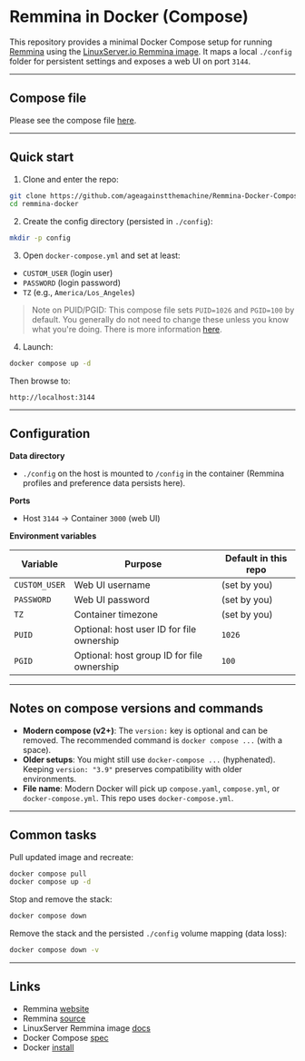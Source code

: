 # Remmina in Docker (Compose)

This repository provides a minimal Docker Compose setup for running [Remmina](https://remmina.org/) using the [LinuxServer.io Remmina image](https://docs.linuxserver.io/images/docker-remmina/). It maps a local `./config` folder for persistent settings and exposes a web UI on port `3144`.

---

## Compose file

Please see the compose file [here](docker-compose.yml).

---

## Quick start

1) Clone and enter the repo:
```bash
git clone https://github.com/ageagainstthemachine/Remmina-Docker-Compose.git
cd remmina-docker
````

2. Create the config directory (persisted in `./config`):

```bash
mkdir -p config
```

3. Open `docker-compose.yml` and set at least:

* `CUSTOM_USER` (login user)
* `PASSWORD` (login password)
* `TZ` (e.g., `America/Los_Angeles`)

> Note on PUID/PGID: This compose file sets `PUID=1026` and `PGID=100` by default. You generally do not need to change these unless you know what you're doing. There is more information [here](https://docs.linuxserver.io/images/docker-remmina/#user-group-identifiers).

4. Launch:

```bash
docker compose up -d
```

Then browse to:

```
http://localhost:3144
```

---

## Configuration

**Data directory**

* `./config` on the host is mounted to `/config` in the container (Remmina profiles and preference data persists here).

**Ports**

* Host `3144` → Container `3000` (web UI)

**Environment variables**

| Variable      | Purpose                                    | Default in this repo |
| ------------- | ------------------------------------------ | -------------------- |
| `CUSTOM_USER` | Web UI username                            | (set by you)         |
| `PASSWORD`    | Web UI password                            | (set by you)         |
| `TZ`          | Container timezone                         | (set by you)         |
| `PUID`        | Optional: host user ID for file ownership  | `1026`               |
| `PGID`        | Optional: host group ID for file ownership | `100`                |

---

## Notes on compose versions and commands

* **Modern compose (v2+)**: The `version:` key is optional and can be removed. The recommended command is `docker compose ...` (with a space).
* **Older setups**: You might still use `docker-compose ...` (hyphenated). Keeping `version: "3.9"` preserves compatibility with older environments.
* **File name**: Modern Docker will pick up `compose.yaml`, `compose.yml`, or `docker-compose.yml`. This repo uses `docker-compose.yml`.

---

## Common tasks

Pull updated image and recreate:

```bash
docker compose pull
docker compose up -d
```

Stop and remove the stack:

```bash
docker compose down
```

Remove the stack and the persisted `./config` volume mapping (data loss):

```bash
docker compose down -v
```

---

## Links

* Remmina [website](https://remmina.org/)
* Remmina [source](https://gitlab.com/Remmina/Remmina)
* LinuxServer Remmina image [docs](https://docs.linuxserver.io/images/docker-remmina/)
* Docker Compose [spec](https://compose-spec.io/)
* Docker [install](https://docs.docker.com/get-docker/)
